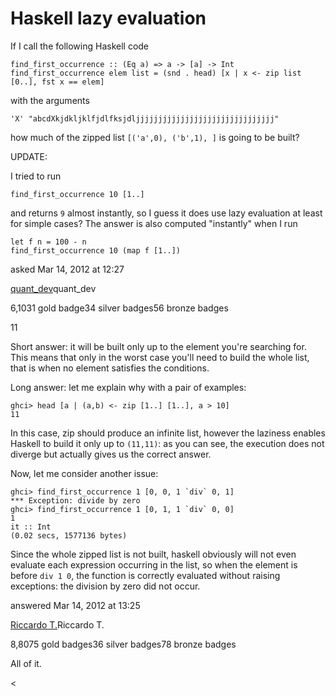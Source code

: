 # Haskell lazy evaluation

<div><div>
 
<div>
 
 
<div>
 
 <div>
 
<p>If I call the following Haskell code</p>
<pre><code>find_first_occurrence :: (Eq a) =&gt; a -&gt; [a] -&gt; Int
find_first_occurrence elem list = (snd . head) [x | x &lt;- zip list [0..], fst x == elem]
</code></pre>
<p>with the arguments</p>
<pre><code>'X' "abcdXkjdkljklfjdlfksjdljjjjjjjjjjjjjjjjjjjjjjjjjjjjjjj"
</code></pre>
<p>how much of the zipped list <code>[('a',0), ('b',1), ]</code> is going to be built?</p>
<p>UPDATE:</p>
<p>I tried to run</p>
<pre><code>find_first_occurrence 10 [1..]
</code></pre>
<p>and returns <code>9</code> almost instantly, so I guess it does use lazy evaluation at least for simple cases? The answer is also computed "instantly" when I run</p>
<pre><code>let f n = 100 - n
find_first_occurrence 10 (map f [1..])
</code></pre>
 </div>
 
 <div>
 <p>
 asked Mar 14, 2012 at 12:27
 </p>
 <div>
 <a href="/users/59557/quant-dev"><p></p></a>
 </div>
 <div>
 <p><a href="/users/59557/quant-dev">quant_dev</a>quant_dev</p><p>6,1031 gold badge34 silver badges56 bronze badges
 </p>
 </div>
</div>
 
</div>
 <p>11</p>
 </div>
 <div>
 
 
<div>
 
 <div>
<p>Short answer: it will be built only up to the element you're searching for. This means that only in the worst case you'll need to build the whole list, that is when no element satisfies the conditions.</p>
<p>Long answer: let me explain why with a pair of examples:</p>
<pre><code>ghci&gt; head [a | (a,b) &lt;- zip [1..] [1..], a &gt; 10]
11
</code></pre>
<p>In this case, zip should produce an infinite list, however the laziness enables Haskell to build it only up to <code>(11,11)</code>: as you can see, the execution does not diverge but actually gives us the correct answer.</p>
<p>Now, let me consider another issue:</p>
<pre><code>ghci&gt; find_first_occurrence 1 [0, 0, 1 `div` 0, 1]
*** Exception: divide by zero
ghci&gt; find_first_occurrence 1 [0, 1, 1 `div` 0, 0]
1
it :: Int
(0.02 secs, 1577136 bytes)
</code></pre>
<p>Since the whole zipped list is not built, haskell obviously will not even evaluate each expression occurring in the list, so when the element is before <code>div 1 0</code>, the function is correctly evaluated without raising exceptions: the division by zero did not occur.</p>
 </div>
 <div>
 <p>
 answered Mar 14, 2012 at 13:25
 </p>
 <div>
 <a href="/users/898400/riccardo-t"><p></p></a>
 </div>
 <div>
 <p><a href="/users/898400/riccardo-t">Riccardo T.</a>Riccardo T.</p><p>8,8075 gold badges36 silver badges78 bronze badges
 </p>
 </div>
</div>
 
</div>
 
<div>
 
 
<div>
 
 <div>
<p>All of it.</p>
<

